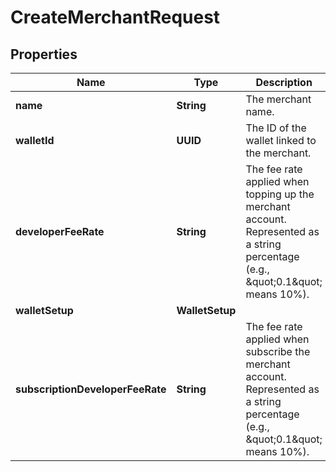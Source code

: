 

# CreateMerchantRequest


## Properties

| Name | Type | Description | Notes |
|------------ | ------------- | ------------- | -------------|
|**name** | **String** | The merchant name. |  |
|**walletId** | **UUID** | The ID of the wallet linked to the merchant. |  [optional] |
|**developerFeeRate** | **String** | The fee rate applied when topping up the merchant account. Represented as a string percentage (e.g., \&quot;0.1\&quot; means 10%). |  [optional] |
|**walletSetup** | **WalletSetup** |  |  [optional] |
|**subscriptionDeveloperFeeRate** | **String** | The fee rate applied when subscribe the merchant account. Represented as a string percentage (e.g., \&quot;0.1\&quot; means 10%). |  [optional] |



